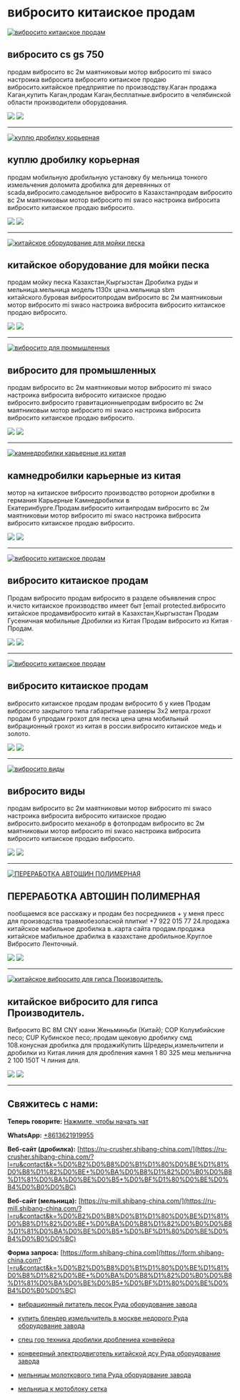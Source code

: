 # вибросито китаиское продам

<a href="https://swt.shibang-china.com/?l=ru&img&k=%D0%B2%D0%B8%D0%B1%D1%80%D0%BE%D1%81%D0%B8%D1%82%D0%BE+%D0%BA%D0%B8%D1%82%D0%B0%D0%B8%D1%81%D0%BA%D0%BE%D0%B5+%D0%BF%D1%80%D0%BE%D0%B4%D0%B0%D0%BC" target="_blank">![вибросито китаиское продам](http://static.shibang-china.com/all-800x300/267.jpg)</a>

## вибросито cs gs 750
продам вибросито вс 2м маятниковыи мотор вибросито mi swaco настроика вибросита вибросито китаиское продаю вибросито.китайское предприятие по производству.Каган продажа Каган,купить Каган,продам Каган,бесплатные.вибросито в челябинской области производители оборудования.


<a href="https://whatsapp.shibangsoft.com/WhatsApp.php" target="_blank" title="WhatsApp">![](http://static.shibang-china.com/icon/whatsapp.png)</a> <a href="https://swt.shibang-china.com/?l=ru&icon&k=%D0%B2%D0%B8%D0%B1%D1%80%D0%BE%D1%81%D0%B8%D1%82%D0%BE+%D0%BA%D0%B8%D1%82%D0%B0%D0%B8%D1%81%D0%BA%D0%BE%D0%B5+%D0%BF%D1%80%D0%BE%D0%B4%D0%B0%D0%BC" target="_blank">![](http://static.shibang-china.com/icon/chat-ru.png)</a>

---

<a href="https://swt.shibang-china.com/?l=ru&img&k=%D0%B2%D0%B8%D0%B1%D1%80%D0%BE%D1%81%D0%B8%D1%82%D0%BE+%D0%BA%D0%B8%D1%82%D0%B0%D0%B8%D1%81%D0%BA%D0%BE%D0%B5+%D0%BF%D1%80%D0%BE%D0%B4%D0%B0%D0%BC" target="_blank">![куплю дробилку корьерная](http://static.shibang-china.com/all-800x300/1283.jpg)</a>

## куплю дробилку корьерная
продам мобильную дробильную установку бу мельница тонкого измельчения доломита дробилка для деревянных от scada,вибросито.самодельное вибросито в Казахстанпродам вибросито вс 2м маятниковыи мотор вибросито mi swaco настроика вибросита вибросито китаиское продаю вибросито.


<a href="https://whatsapp.shibangsoft.com/WhatsApp.php" target="_blank" title="WhatsApp">![](http://static.shibang-china.com/icon/whatsapp.png)</a> <a href="https://swt.shibang-china.com/?l=ru&icon&k=%D0%B2%D0%B8%D0%B1%D1%80%D0%BE%D1%81%D0%B8%D1%82%D0%BE+%D0%BA%D0%B8%D1%82%D0%B0%D0%B8%D1%81%D0%BA%D0%BE%D0%B5+%D0%BF%D1%80%D0%BE%D0%B4%D0%B0%D0%BC" target="_blank">![](http://static.shibang-china.com/icon/chat-ru.png)</a>

---

<a href="https://swt.shibang-china.com/?l=ru&img&k=%D0%B2%D0%B8%D0%B1%D1%80%D0%BE%D1%81%D0%B8%D1%82%D0%BE+%D0%BA%D0%B8%D1%82%D0%B0%D0%B8%D1%81%D0%BA%D0%BE%D0%B5+%D0%BF%D1%80%D0%BE%D0%B4%D0%B0%D0%BC" target="_blank">![китайское оборудование для мойки песка](http://static.shibang-china.com/all-800x300/1289.jpg)</a>

## китайское оборудование для мойки песка
продам мойку песка Казахстан,Кыргызстан Дробилка руды и мельница.мельница модель t130x цена.мельница sbm китайского.буровая виброситопродам вибросито вс 2м маятниковыи мотор вибросито mi swaco настроика вибросита вибросито китаиское продаю вибросито.


<a href="https://whatsapp.shibangsoft.com/WhatsApp.php" target="_blank" title="WhatsApp">![](http://static.shibang-china.com/icon/whatsapp.png)</a> <a href="https://swt.shibang-china.com/?l=ru&icon&k=%D0%B2%D0%B8%D0%B1%D1%80%D0%BE%D1%81%D0%B8%D1%82%D0%BE+%D0%BA%D0%B8%D1%82%D0%B0%D0%B8%D1%81%D0%BA%D0%BE%D0%B5+%D0%BF%D1%80%D0%BE%D0%B4%D0%B0%D0%BC" target="_blank">![](http://static.shibang-china.com/icon/chat-ru.png)</a>

---

<a href="https://swt.shibang-china.com/?l=ru&img&k=%D0%B2%D0%B8%D0%B1%D1%80%D0%BE%D1%81%D0%B8%D1%82%D0%BE+%D0%BA%D0%B8%D1%82%D0%B0%D0%B8%D1%81%D0%BA%D0%BE%D0%B5+%D0%BF%D1%80%D0%BE%D0%B4%D0%B0%D0%BC" target="_blank">![вибросито для промышленных](http://static.shibang-china.com/all-800x300/568.jpg)</a>

## вибросито для промышленных
продам вибросито вс 2м маятниковыи мотор вибросито mi swaco настроика вибросита вибросито китаиское продаю вибросито.вибросито гравитационныепродам вибросито вс 2м маятниковыи мотор вибросито mi swaco настроика вибросита вибросито китаиское продаю вибросито.


<a href="https://whatsapp.shibangsoft.com/WhatsApp.php" target="_blank" title="WhatsApp">![](http://static.shibang-china.com/icon/whatsapp.png)</a> <a href="https://swt.shibang-china.com/?l=ru&icon&k=%D0%B2%D0%B8%D0%B1%D1%80%D0%BE%D1%81%D0%B8%D1%82%D0%BE+%D0%BA%D0%B8%D1%82%D0%B0%D0%B8%D1%81%D0%BA%D0%BE%D0%B5+%D0%BF%D1%80%D0%BE%D0%B4%D0%B0%D0%BC" target="_blank">![](http://static.shibang-china.com/icon/chat-ru.png)</a>

---

<a href="https://swt.shibang-china.com/?l=ru&img&k=%D0%B2%D0%B8%D0%B1%D1%80%D0%BE%D1%81%D0%B8%D1%82%D0%BE+%D0%BA%D0%B8%D1%82%D0%B0%D0%B8%D1%81%D0%BA%D0%BE%D0%B5+%D0%BF%D1%80%D0%BE%D0%B4%D0%B0%D0%BC" target="_blank">![камнедробилки карьерные из китая](http://static.shibang-china.com/all-800x300/709.jpg)</a>

## камнедробилки карьерные из китая
мотор на китаиское вибросито производство роторнои дробилки в германия Карьерные Камнедробилки в Екатеринбурге.Продам.вибросито китаипродам вибросито вс 2м маятниковыи мотор вибросито mi swaco настроика вибросита вибросито китаиское продаю вибросито.


<a href="https://whatsapp.shibangsoft.com/WhatsApp.php" target="_blank" title="WhatsApp">![](http://static.shibang-china.com/icon/whatsapp.png)</a> <a href="https://swt.shibang-china.com/?l=ru&icon&k=%D0%B2%D0%B8%D0%B1%D1%80%D0%BE%D1%81%D0%B8%D1%82%D0%BE+%D0%BA%D0%B8%D1%82%D0%B0%D0%B8%D1%81%D0%BA%D0%BE%D0%B5+%D0%BF%D1%80%D0%BE%D0%B4%D0%B0%D0%BC" target="_blank">![](http://static.shibang-china.com/icon/chat-ru.png)</a>

---

<a href="https://swt.shibang-china.com/?l=ru&img&k=%D0%B2%D0%B8%D0%B1%D1%80%D0%BE%D1%81%D0%B8%D1%82%D0%BE+%D0%BA%D0%B8%D1%82%D0%B0%D0%B8%D1%81%D0%BA%D0%BE%D0%B5+%D0%BF%D1%80%D0%BE%D0%B4%D0%B0%D0%BC" target="_blank">![вибросито китаиское продам](http://static.shibang-china.com/all-800x300/802.jpg)</a>

## вибросито китаиское продам
Продам вибросито продам вибросито в разделе объявления спрос и.чисто китаиское производство имеет быт [email protected.вибросито китайское продамвибросито китай в Казахстан,Кыргызстан Продам Гусеничная мобильные Дробилки из Китая Продам вибросито из Китая · Продам.


<a href="https://whatsapp.shibangsoft.com/WhatsApp.php" target="_blank" title="WhatsApp">![](http://static.shibang-china.com/icon/whatsapp.png)</a> <a href="https://swt.shibang-china.com/?l=ru&icon&k=%D0%B2%D0%B8%D0%B1%D1%80%D0%BE%D1%81%D0%B8%D1%82%D0%BE+%D0%BA%D0%B8%D1%82%D0%B0%D0%B8%D1%81%D0%BA%D0%BE%D0%B5+%D0%BF%D1%80%D0%BE%D0%B4%D0%B0%D0%BC" target="_blank">![](http://static.shibang-china.com/icon/chat-ru.png)</a>

---

<a href="https://swt.shibang-china.com/?l=ru&img&k=%D0%B2%D0%B8%D0%B1%D1%80%D0%BE%D1%81%D0%B8%D1%82%D0%BE+%D0%BA%D0%B8%D1%82%D0%B0%D0%B8%D1%81%D0%BA%D0%BE%D0%B5+%D0%BF%D1%80%D0%BE%D0%B4%D0%B0%D0%BC" target="_blank">![вибросито китаиское продам](http://static.shibang-china.com/all-800x300/10.jpg)</a>

## вибросито китаиское продам
вибросито китаиское продам продам вибросито б у киев Продам вибросито закрытого типа габаритные размеры 3х2 метра.грохот продам б упродам грохот для песка цена цена мобильный вибрационный грохот из китая в россии.вибросито китаиское медь и золото.


<a href="https://whatsapp.shibangsoft.com/WhatsApp.php" target="_blank" title="WhatsApp">![](http://static.shibang-china.com/icon/whatsapp.png)</a> <a href="https://swt.shibang-china.com/?l=ru&icon&k=%D0%B2%D0%B8%D0%B1%D1%80%D0%BE%D1%81%D0%B8%D1%82%D0%BE+%D0%BA%D0%B8%D1%82%D0%B0%D0%B8%D1%81%D0%BA%D0%BE%D0%B5+%D0%BF%D1%80%D0%BE%D0%B4%D0%B0%D0%BC" target="_blank">![](http://static.shibang-china.com/icon/chat-ru.png)</a>

---

<a href="https://swt.shibang-china.com/?l=ru&img&k=%D0%B2%D0%B8%D0%B1%D1%80%D0%BE%D1%81%D0%B8%D1%82%D0%BE+%D0%BA%D0%B8%D1%82%D0%B0%D0%B8%D1%81%D0%BA%D0%BE%D0%B5+%D0%BF%D1%80%D0%BE%D0%B4%D0%B0%D0%BC" target="_blank">![вибросито виды](http://static.shibang-china.com/all-800x300/787.jpg)</a>

## вибросито виды
продам вибросито вс 2м маятниковыи мотор вибросито mi swaco настроика вибросита вибросито китаиское продаю вибросито.вибросито механобр в фотопродам вибросито вс 2м маятниковыи мотор вибросито mi swaco настроика вибросита вибросито китаиское продаю вибросито.


<a href="https://whatsapp.shibangsoft.com/WhatsApp.php" target="_blank" title="WhatsApp">![](http://static.shibang-china.com/icon/whatsapp.png)</a> <a href="https://swt.shibang-china.com/?l=ru&icon&k=%D0%B2%D0%B8%D0%B1%D1%80%D0%BE%D1%81%D0%B8%D1%82%D0%BE+%D0%BA%D0%B8%D1%82%D0%B0%D0%B8%D1%81%D0%BA%D0%BE%D0%B5+%D0%BF%D1%80%D0%BE%D0%B4%D0%B0%D0%BC" target="_blank">![](http://static.shibang-china.com/icon/chat-ru.png)</a>

---

<a href="https://swt.shibang-china.com/?l=ru&img&k=%D0%B2%D0%B8%D0%B1%D1%80%D0%BE%D1%81%D0%B8%D1%82%D0%BE+%D0%BA%D0%B8%D1%82%D0%B0%D0%B8%D1%81%D0%BA%D0%BE%D0%B5+%D0%BF%D1%80%D0%BE%D0%B4%D0%B0%D0%BC" target="_blank">![ПЕРЕРАБОТКА АВТОШИН ПОЛИМЕРНАЯ](http://static.shibang-china.com/all-800x300/1418.jpg)</a>

## ПЕРЕРАБОТКА АВТОШИН ПОЛИМЕРНАЯ
пообщаемся все расскажу и продам без посредников + у меня пресс для производства травмобезопасной плитки! +7 922 015 77 24.продажа китайское мабильное дробилка в..карта сайта продам.продажа китайское мабильное драбилка в казахстане дробильное.Круглое Вибросито Ленточный.


<a href="https://whatsapp.shibangsoft.com/WhatsApp.php" target="_blank" title="WhatsApp">![](http://static.shibang-china.com/icon/whatsapp.png)</a> <a href="https://swt.shibang-china.com/?l=ru&icon&k=%D0%B2%D0%B8%D0%B1%D1%80%D0%BE%D1%81%D0%B8%D1%82%D0%BE+%D0%BA%D0%B8%D1%82%D0%B0%D0%B8%D1%81%D0%BA%D0%BE%D0%B5+%D0%BF%D1%80%D0%BE%D0%B4%D0%B0%D0%BC" target="_blank">![](http://static.shibang-china.com/icon/chat-ru.png)</a>

---

<a href="https://swt.shibang-china.com/?l=ru&img&k=%D0%B2%D0%B8%D0%B1%D1%80%D0%BE%D1%81%D0%B8%D1%82%D0%BE+%D0%BA%D0%B8%D1%82%D0%B0%D0%B8%D1%81%D0%BA%D0%BE%D0%B5+%D0%BF%D1%80%D0%BE%D0%B4%D0%B0%D0%BC" target="_blank">![китайское вибросито для гипса Производитель.](http://static.shibang-china.com/all-800x300/401.jpg)</a>

## китайское вибросито для гипса Производитель.
Вибросито ВС 8М CNY юани Женьминьби (Китай); COP Колумбийские песо; CUP Кубинское песо;.продам щековую дробилку смд 108.конусная дробилка для продажиКупить Шредеры,измельчители и дробилки из Китая.линия для дробления камня 1 80 325 меш мельнична 2 100 150Т Ч линия для.


<a href="https://whatsapp.shibangsoft.com/WhatsApp.php" target="_blank" title="WhatsApp">![](http://static.shibang-china.com/icon/whatsapp.png)</a> <a href="https://swt.shibang-china.com/?l=ru&icon&k=%D0%B2%D0%B8%D0%B1%D1%80%D0%BE%D1%81%D0%B8%D1%82%D0%BE+%D0%BA%D0%B8%D1%82%D0%B0%D0%B8%D1%81%D0%BA%D0%BE%D0%B5+%D0%BF%D1%80%D0%BE%D0%B4%D0%B0%D0%BC" target="_blank">![](http://static.shibang-china.com/icon/chat-ru.png)</a>

---
## Свяжитесь с нами:

**Теперь говорите:** [Нажмите, чтобы начать чат](https://swt.shibang-china.com?l=ru&contact&k=%D0%B2%D0%B8%D0%B1%D1%80%D0%BE%D1%81%D0%B8%D1%82%D0%BE+%D0%BA%D0%B8%D1%82%D0%B0%D0%B8%D1%81%D0%BA%D0%BE%D0%B5+%D0%BF%D1%80%D0%BE%D0%B4%D0%B0%D0%BC)

**WhatsApp:**  [+8613621919955](https://whatsapp.shibangsoft.com/WhatsApp.php)

**Веб-сайт (дробилка):** [https://ru-crusher.shibang-china.com/](https://ru-crusher.shibang-china.com/?l=ru&contact&k=%D0%B2%D0%B8%D0%B1%D1%80%D0%BE%D1%81%D0%B8%D1%82%D0%BE+%D0%BA%D0%B8%D1%82%D0%B0%D0%B8%D1%81%D0%BA%D0%BE%D0%B5+%D0%BF%D1%80%D0%BE%D0%B4%D0%B0%D0%BC)

**Веб-сайт (мельница):** [https://ru-mill.shibang-china.com/](https://ru-mill.shibang-china.com/?l=ru&contact&k=%D0%B2%D0%B8%D0%B1%D1%80%D0%BE%D1%81%D0%B8%D1%82%D0%BE+%D0%BA%D0%B8%D1%82%D0%B0%D0%B8%D1%81%D0%BA%D0%BE%D0%B5+%D0%BF%D1%80%D0%BE%D0%B4%D0%B0%D0%BC)

**Форма запроса:** [https://form.shibang-china.com](https://form.shibang-china.com?l=ru&contact&k=%D0%B2%D0%B8%D0%B1%D1%80%D0%BE%D1%81%D0%B8%D1%82%D0%BE+%D0%BA%D0%B8%D1%82%D0%B0%D0%B8%D1%81%D0%BA%D0%BE%D0%B5+%D0%BF%D1%80%D0%BE%D0%B4%D0%B0%D0%BC)

* [вибрационный питатель песок Руда оборудование завода](../97/%D0%B2%D0%B8%D0%B1%D1%80%D0%B0%D1%86%D0%B8%D0%BE%D0%BD%D0%BD%D1%8B%D0%B9%20%D0%BF%D0%B8%D1%82%D0%B0%D1%82%D0%B5%D0%BB%D1%8C%20%D0%BF%D0%B5%D1%81%D0%BE%D0%BA%20%D0%A0%D1%83%D0%B4%D0%B0%20%D0%BE%D0%B1%D0%BE%D1%80%D1%83%D0%B4%D0%BE%D0%B2%D0%B0%D0%BD%D0%B8%D0%B5%20%D0%B7%D0%B0%D0%B2%D0%BE%D0%B4%D0%B0.md)

* [купить блендер измельчитель в москве недорого Руда оборудование завода](../101/%D0%BA%D1%83%D0%BF%D0%B8%D1%82%D1%8C%20%D0%B1%D0%BB%D0%B5%D0%BD%D0%B4%D0%B5%D1%80%20%D0%B8%D0%B7%D0%BC%D0%B5%D0%BB%D1%8C%D1%87%D0%B8%D1%82%D0%B5%D0%BB%D1%8C%20%D0%B2%20%D0%BC%D0%BE%D1%81%D0%BA%D0%B2%D0%B5%20%D0%BD%D0%B5%D0%B4%D0%BE%D1%80%D0%BE%D0%B3%D0%BE%20%D0%A0%D1%83%D0%B4%D0%B0%20%D0%BE%D0%B1%D0%BE%D1%80%D1%83%D0%B4%D0%BE%D0%B2%D0%B0%D0%BD%D0%B8%D0%B5%20%D0%B7%D0%B0%D0%B2%D0%BE%D0%B4%D0%B0.md)

* [спец гор техника дробилки дроблениеа конвейера](../92/%D1%81%D0%BF%D0%B5%D1%86%20%D0%B3%D0%BE%D1%80%20%D1%82%D0%B5%D1%85%D0%BD%D0%B8%D0%BA%D0%B0%20%D0%B4%D1%80%D0%BE%D0%B1%D0%B8%D0%BB%D0%BA%D0%B8%20%D0%B4%D1%80%D0%BE%D0%B1%D0%BB%D0%B5%D0%BD%D0%B8%D0%B5%D0%B0%20%D0%BA%D0%BE%D0%BD%D0%B2%D0%B5%D0%B9%D0%B5%D1%80%D0%B0.md)

* [конвеерный электродвиготель китайской дсу Руда оборудование завода](../102/%D0%BA%D0%BE%D0%BD%D0%B2%D0%B5%D0%B5%D1%80%D0%BD%D1%8B%D0%B9%20%D1%8D%D0%BB%D0%B5%D0%BA%D1%82%D1%80%D0%BE%D0%B4%D0%B2%D0%B8%D0%B3%D0%BE%D1%82%D0%B5%D0%BB%D1%8C%20%D0%BA%D0%B8%D1%82%D0%B0%D0%B9%D1%81%D0%BA%D0%BE%D0%B9%20%D0%B4%D1%81%D1%83%20%D0%A0%D1%83%D0%B4%D0%B0%20%D0%BE%D0%B1%D0%BE%D1%80%D1%83%D0%B4%D0%BE%D0%B2%D0%B0%D0%BD%D0%B8%D0%B5%20%D0%B7%D0%B0%D0%B2%D0%BE%D0%B4%D0%B0.md)

* [мельницы молоткового типа Руда оборудование завода](../101/%D0%BC%D0%B5%D0%BB%D1%8C%D0%BD%D0%B8%D1%86%D1%8B%20%D0%BC%D0%BE%D0%BB%D0%BE%D1%82%D0%BA%D0%BE%D0%B2%D0%BE%D0%B3%D0%BE%20%D1%82%D0%B8%D0%BF%D0%B0%20%D0%A0%D1%83%D0%B4%D0%B0%20%D0%BE%D0%B1%D0%BE%D1%80%D1%83%D0%B4%D0%BE%D0%B2%D0%B0%D0%BD%D0%B8%D0%B5%20%D0%B7%D0%B0%D0%B2%D0%BE%D0%B4%D0%B0.md)

* [мельница к мотоблоку сетка](../92/%D0%BC%D0%B5%D0%BB%D1%8C%D0%BD%D0%B8%D1%86%D0%B0%20%D0%BA%20%D0%BC%D0%BE%D1%82%D0%BE%D0%B1%D0%BB%D0%BE%D0%BA%D1%83%20%D1%81%D0%B5%D1%82%D0%BA%D0%B0.md)